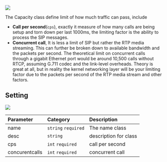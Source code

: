<img src="https://img.shields.io/badge/STATUS-DONE-blue?style=flat-square">

The Capacity class define limit of how much traffic can pass, include 
* **Call per second**(`cps`), exactly it measure of how many calls are being setup and torn down per last 1000ms, the limiting factor is the ability to process the SIP messages.
* **Concurrent call**, It is less a limit of SIP but rather the RTP media streaming. This can further be broken down to available bandwidth and the packets per second. The theoretical limit on concurrent calls through a gigabit Ethernet port would be around 10,500 calls without RTCP, assuming G.711 codec and the link-level overheads. Theory is great at all, but in reality the kernel networking layer will be your limiting factor due to the packets per second of the RTP media stream and other factors.


## Setting
<img src="https://img.shields.io/badge/API-/libreapi/class/capacity-BLUE?style=for-the-badge&logo=Safari">
 
Parameter  | Category           | Description                     
:---       |:---                |:---                             
name       |`string` `required` | The name class    
desc       |`string`| description for class
cps        |`int` `required` | call per second 
concurentcalls     |`int` `required` | concurrent call

